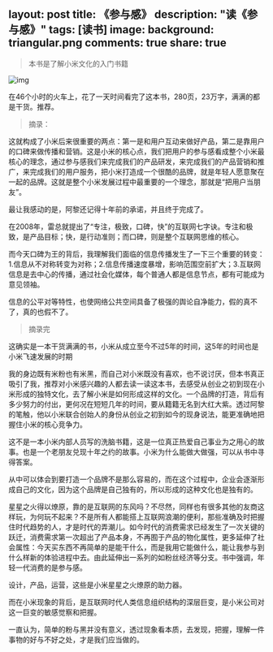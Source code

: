 layout: post
title: 《参与感》
description: "读《参与感》"
tags: [读书]
image:
background: triangular.png
comments: true
share: true
---

>本书是了解小米文化的入门书籍

![img](http://img13.360buyimg.com/n0/jfs/t253/318/553696260/325473/3ec3fbcb/53ed79bdNdb75bbad.jpg)

在46个小时的火车上，花了一天时间看完了这本书，280页，23万字，满满的都是干货。推荐。

>摘录：

这就构成了小米后来很重要的两点：第一是和用户互动来做好产品，第二是靠用户的口碑来做传播和营销。这是小米的核心点，我们把用户的参与感看成整个小米最核心的理念，通过参与感我们来完成我们的产品研发，来完成我们的产品营销和推广，来完成我们的用户服务，把小米打造成一个很酷的品牌，就是年轻人愿意聚在一起的品牌。这就是整个小米发展过程中最重要的一个理念，那就是“把用户当朋友”。

最让我感动的是，阿黎还记得十年前的承诺，并且终于完成了。

在2008年，雷总就提出了“专注，极致，口碑，快”的互联网七字诀。专注和极致，是产品目标；快，是行动准则；而口碑，则是整个互联网思维的核心。

而今天口碑为王的背后，我理解我们面临的信息传播发生了一下三个重要的转变：1.信息从不对称转变为对称；2.信息传播速度暴增，影响范围空前扩大；3.互联网信息是去中心的传播，通过社会化媒体，每个普通人都是信息节点，都有可能成为意见领袖。

信息的公平对等特性，也使网络公共空间具备了极强的舆论自净能力，假的真不了，真的也假不了。

>摘录完

这确实是一本干货满满的书，小米从成立至今不过5年的时间，这5年的时间也是小米飞速发展的时期

我的身边既有米粉也有米黑，而自己对小米既没有喜欢，也不说讨厌，但本书真正吸引了我，推荐对小米感兴趣的人都去读一读这本书，去感受从创业之初到现在小米形成的独特文化，去了解小米是如何形成这样的文化。一个品牌的打造，背后有多少努力的付出，更何况在短短几年的时间，要从籍籍无名到大红大紫。透过阿黎的笔触，他以小米联合创始人的身份从创业之初到如今的现身说法，能更准确地把握住小米的核心竞争力。

这不是一本小米内部人员写的洗脑书籍，这是一位真正热爱自己事业为之用心的故事。也是一个老朋友兑现十年之约的故事。小米为什么能做大做强，可以从书中寻得答案。

从中可以体会到要打造一个品牌不是那么容易的，而在这个过程中，企业会逐渐形成自己的文化，因为这个品牌是自己独有的，所以形成的这种文化也是独有的。

星星之火得以燎原，靠的是互联网的东风吗？不尽然，同样也有很多其他的友商这样玩，为何玩不起来？不是所有人都能搭上互联网浪潮的便利，那些准确及时把握住时代趋势的人，才是时代的弄潮儿。如今时代的消费需求已经发生了一次关键的跃迁，消费需求第一次超出了产品本身，不再囿于产品的物化属性，更多延伸了社会属性：今天买东西不再简单的是能干什么，而是我用它能做什么，能让我参与到什么样新的体验进程中去。由此延伸出一系列的如粉丝经济等分支。书中强调，年轻一代消费的是参与感。

设计，产品，运营，这些是小米星星之火燎原的助力器。

而在小米现象的背后，是互联网时代人类信息组织结构的深层巨变，是小米公司对这一巨变的敏感觉察和把握。

一直认为，简单的粉与黑并没有意义，透过现象看本质，去发现，把握，理解一件事物的好与不好之处，才是我们应当做的。